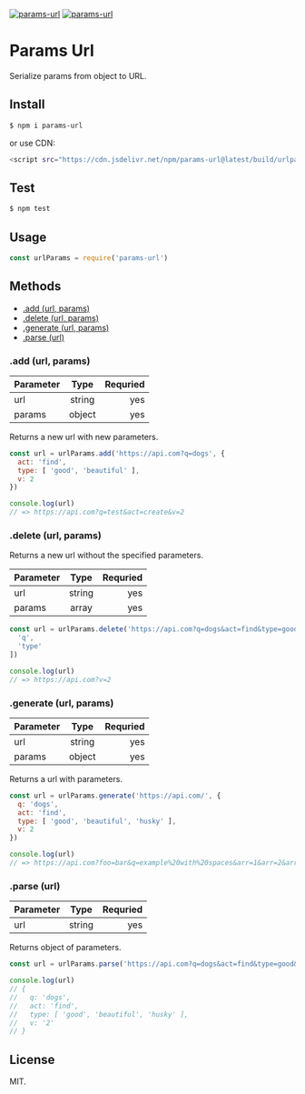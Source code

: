 [![params-url](https://img.shields.io/npm/v/params-url.svg?style=flat-square)](https://www.npmjs.com/package/params-url/)
[![params-url](https://img.shields.io/badge/code%20style-standard-brightgreen.svg?style=flat-square)](http://standardjs.com/)

# Params Url

Serialize params from object to URL.

## Install

```sh
$ npm i params-url
```

or use CDN:

```sh
<script src="https://cdn.jsdelivr.net/npm/params-url@latest/build/urlparams.build.js"></script>
```

## Test

```sh
$ npm test
```

## Usage

```javascript
const urlParams = require('params-url') 
```

## Methods

* [.add (url, params)](#add-url-params)
* [.delete (url, params)](#delete-url-params)
* [.generate (url, params)](#generate-url-params)
* [.parse (url)](#parse-url)

### .add (url, params)

| Parameter  | Type      | Requried  |
| -----------|:---------:| ---------:|
| url        | string    | yes       |
| params     | object    | yes       |

Returns a new url with new parameters.

```javascript
const url = urlParams.add('https://api.com?q=dogs', {
  act: 'find',
  type: [ 'good', 'beautiful' ],
  v: 2
})

console.log(url)
// => https://api.com?q=test&act=create&v=2
```

### .delete (url, params)

Returns a new url without the specified parameters.

| Parameter  | Type      | Requried  |
| -----------|:---------:| ---------:|
| url        | string    | yes       |
| params     | array     | yes       |

```javascript
const url = urlParams.delete('https://api.com?q=dogs&act=find&type=good&type=beautiful', [
  'q',
  'type'
])

console.log(url)
// => https://api.com?v=2
```

### .generate (url, params)

| Parameter  | Type      | Requried  |
| -----------|:---------:| ---------:|
| url        | string    | yes       |
| params     | object    | yes       |

Returns a url with parameters.

```javascript
const url = urlParams.generate('https://api.com/', {
  q: 'dogs',
  act: 'find',
  type: [ 'good', 'beautiful', 'husky' ],
  v: 2
})

console.log(url)
// => https://api.com?foo=bar&q=example%20with%20spaces&arr=1&arr=2&arr=3&v=2
```

### .parse (url)

| Parameter  | Type      | Requried  |
| -----------|:---------:| ---------:|
| url        | string    | yes       |

Returns object of parameters.

```javascript
const url = urlParams.parse('https://api.com?q=dogs&act=find&type=good&type=beautiful&type=husky&v=2')

console.log(url)
// {
//   q: 'dogs',
//   act: 'find',
//   type: [ 'good', 'beautiful', 'husky' ],
//   v: '2'
// }
```

## License

MIT.

